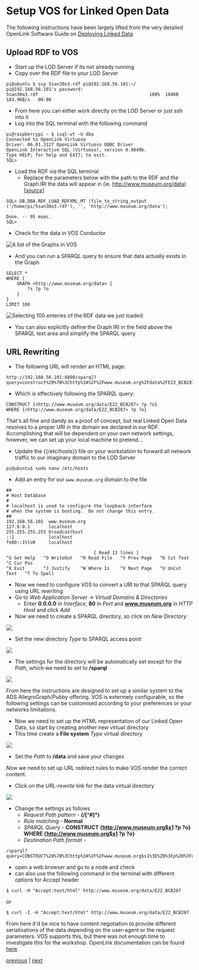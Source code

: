 Setup VOS for Linked Open Data
==============================
The following instructions have been largely lifted from the very detailed OpenLink Software Guide on [Deploying Linked Data](http://virtuoso.openlinksw.com/dataspace/doc/dav/wiki/Main/VirtDeployingLinkedDataGuide)

Upload RDF to VOS
-----------------
+ Start up the LOD Server if its not already running
+ Copy over the RDF file to your LOD Server

```
pi@ubuntu $ scp 5san30o3.rdf pi@192.168.56.101:~/
pi@192.168.56.101's password:
5san30o3.rdf                                          100%  184KB 183.9KB/s   00:00
```

+ From here you can either work directly on the LOD Server or just ssh into it
+ Log into the SQL terminal with the following command

```
pi@raspberrypi ~ $ isql-vt -U dba
Connected to OpenLink Virtuoso
Driver: 06.01.3127 OpenLink Virtuoso ODBC Driver
OpenLink Interactive SQL (Virtuoso), version 0.9849b.
Type HELP; for help and EXIT; to exit.
SQL>
```

+ Load the RDF via the SQL terminal
	+ Replace the parameters below with the path to the RDF and the Graph IRI the data will appear in (ie. http://www.museum.org/data) \[*[source](http://docs.openlinksw.com/virtuoso/fn_rdf_load_rdfxml_mt.html)*\]

```
SQL> DB.DBA.RDF_LOAD_RDFXML_MT (file_to_string_output ('/home/pi/5san30o3.rdf'), '', 'http://www.museum.org/data');

Done. -- 95 msec.
SQL>
```

+ Check for the data in VOS Conductor

![A list of the Graphs in VOS](resources/images/vos-graphs.png "A list of the Graphs in VOS")

+ And you can run a SPARQL query to ensure that data actually exists in the Graph

```
SELECT *
WHERE {
    GRAPH <http://www.museum.org/data> {
        ?s ?p ?o
    }
}
LIMIT 100
```

![Selecting 100 enteries of the RDF data we just loaded](resources/images/vos-sparql.png "Selecting 100 enteries of the RDF data we just loaded")

+ You can also explicitly define the Graph IRI in the field above the SPARQL text area and simplify the SPARQL query

URL Rewriting
-------------
+ The following URL will render an HTML page:

```
http://192.168.56.101:8890/sparql?query=construct%20%7B%3Chttp%3A%2F%2Fwww.museum.org%2Fdata%2FE22_BCB287%3E%20%3Fp%20%3Fo%7D%20where%20%7B%3Chttp%3A%2F%2Fwww.museum.org%2Fdata%2FE22_BCB287%3E%20%3Fp%20%3Fo%7D&format=text%2Fhtml
```

+ Which is effectively following the SPARQL query:

```
CONSTRUCT {<http://www.museum.org/data/E22_BCB287> ?p ?o}
WHERE {<http://www.museum.org/data/E22_BCB287> ?p ?o}
```

That's all fine and dandy as a proof of concept, but real Linked Open Data resolves to a proper URI in the domain we declared in our RDF. Accomplishing that will be dependent on your own network settings, however, we can set up your local machine to pretend...

+ Update the {{/etc/hosts}} file on your workstation to forward all network traffic to our imaginary domain to the LOD Server

```
pi@ubuntu$ sudo nano /etc/hosts
```

+ Add an entry for our `www.museum.org` domain to the file

```
##
# Host Database
#
# localhost is used to configure the loopback interface
# when the system is booting.  Do not change this entry.
##
192.168.56.101  www.museum.org
127.0.0.1       localhost
255.255.255.255 broadcasthost
::1             localhost
fe80::1%lo0     localhost

                                 [ Read 13 lines ]
^G Get Help   ^O WriteOut   ^R Read File   ^Y Prev Page   ^K Cut Text     ^C Cur Pos
^X Exit       ^J Justify    ^W Where Is    ^V Next Page   ^U UnCut Text   ^T To Spell
```

+ Now we need to configure VOS to convert a URI to that SPARQL query using URL rewriting
+ Go to *Web Application Server* -> *Virtual Domains & Directories*
	+ Enter __0.0.0.0__ in *Interface*, __80__ in *Port* and __www.museum.org__ in *HTTP Host* and click *Add*
+ Now we need to create a SPARQL directory, so click on *New Directory*

![](resources/images/vos-newdir.png)

+ Set the new directory *Type* to SPARQL access point

![](resources/images/vos-dir.png)

+ The settings for the directory will be automatically set except for the *Path*, which we need to set to __/sparql__

![](resources/images/vos-dirsettings.png)

From here the instructions are designed to set up a similar system to the ADS AllegroGraph/Pubby offering. VOS is extermely configurable, so the following settings can be customised according to your preferences or your networks limitations.

+ Now we need to set up the HTML representation of our Linked Open Data, so start by creating another new virtual directory
+ This time create a __File system__ *Type* virtual directory

![](resources/images/vos-dirdata.png)

+ Set the *Path* to __/data__ and save your changes

Now we need to set up URL redirect rules to make VOS render the correct content.

+ Click on the *URL-rewrite* link for the data virtual directory

![](resources/images/vos-rewrite.png)

+ Change the settings as follows
	+ *Request Path pattern* - __(/[^#]*)__
	+ *Rule matching* - __Normal__
	+ *SPARQL Query* - __CONSTRUCT {<http://www.museum.org$s1> ?p ?o} WHERE {<http://www.museum.org$s1> ?p ?o}__
	+ *Destination Path format* -

```
/sparql?query=CONSTRUCT%20%7B%3Chttp%3A%2F%2Fwww.museum.org$s1%3E%20%3Fp%20%3Fo%7D%20%0D%0AWHERE%20%7B%3Chttp%3A%2F%2Fwww.museum.org$s1%3E%20%3Fp%20%3Fo%7D&format=html
```

+ open a web browser and go to a node and check
+ can also use the following command in the terminal with different options for Accept header

```
$ curl -H "Accept:text/html" http://www.museum.org/data/E22_BCB287
```

or

```
$ curl -I -H "Accept:text/html" http://www.museum.org/data/E22_BCB287
```

From here it'd be nice to have content negotiation to provide different serialisations of the data depending on the user-agent or the request parameters. VOS supports this, but there was not enough time to investigate this for the workshop. OpenLink documentation can be found [here](http://www.openlink.com).


[previous](belling-the-cat-3.md) | [next](belling-the-cat-5.md)

